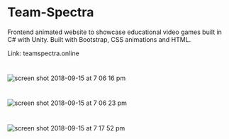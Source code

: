 # Team-Spectra
Frontend animated website to showcase educational video games built in C# with Unity.  Built with Bootstrap, CSS animations and HTML.

Link: teamspectra.online
#
![screen shot 2018-09-15 at 7 06 16 pm](https://user-images.githubusercontent.com/32723996/45583699-04c3da80-b91b-11e8-932d-46403e3fb9cb.png)
#
![screen shot 2018-09-15 at 7 06 23 pm](https://user-images.githubusercontent.com/32723996/45583700-068d9e00-b91b-11e8-9e42-6f5274e664dc.png)
#
![screen shot 2018-09-15 at 7 17 52 pm](https://user-images.githubusercontent.com/32723996/45583783-1e195680-b91c-11e8-961f-44efe98da025.png)

